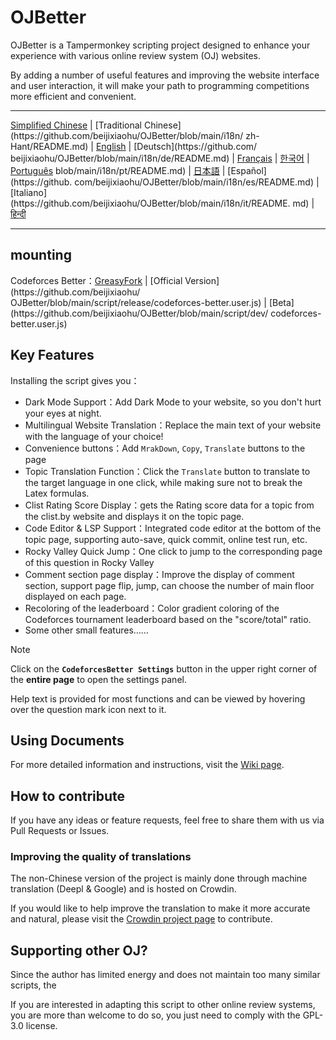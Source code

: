 # OJBetter

OJBetter is a Tampermonkey scripting project designed to enhance your experience with various online review system (OJ) websites.

By adding a number of useful features and improving the website interface and user interaction, it will make your path to programming competitions more efficient and convenient.

***

[Simplified Chinese](https://github.com/beijixiaohu/OJBetter/blob/main/README.md) | [Traditional Chinese](https\://github.com/beijixiaohu/OJBetter/blob/main/i18n/ zh-Hant/README.md) | [English](https://github.com/beijixiaohu/OJBetter/blob/main/i18n/en/README.md) | [Deutsch](https\://github.com/ beijixiaohu/OJBetter/blob/main/i18n/de/README.md) | [Français](https://github.com/beijixiaohu/OJBetter/blob/main/i18n/fr/README.md) | [한국어](https://github.com/beijixiaohu/OJBetter/blob/main/i18n/ko/README.md) | [Português](https://github.com/beijixiaohu/OJBetter/) blob/main/i18n/pt/README.md) | [日本語](https://github.com/beijixiaohu/OJBetter/blob/main/i18n/ja/README.md) | [Español](https\://github. com/beijixiaohu/OJBetter/blob/main/i18n/es/README.md) | [Italiano](https\://github.com/beijixiaohu/OJBetter/blob/main/i18n/it/README. md) | [हिन्दी](https://github.com/beijixiaohu/OJBetter/blob/main/i18n/hi/README.md)

***

## mounting

Codeforces Better：[GreasyFork](https://greasyfork.org/zh-CN/scripts/465777-codeforces-better) | [Official Version](https\://github.com/beijixiaohu/ OJBetter/blob/main/script/release/codeforces-better.user.js) | [Beta](https\://github.com/beijixiaohu/OJBetter/blob/main/script/dev/ codeforces-better.user.js)

## Key Features

Installing the script gives you：

- Dark Mode Support：Add Dark Mode to your website, so you don't hurt your eyes at night.
- Multilingual Website Translation：Replace the main text of your website with the language of your choice!
- Convenience buttons：Add `MrakDown`, `Copy`, `Translate` buttons to the page
- Topic Translation Function：Click the `Translate` button to translate to the target language in one click, while making sure not to break the Latex formulas.
- Clist Rating Score Display：gets the Rating score data for a topic from the clist.by website and displays it on the topic page.
- Code Editor & LSP Support：Integrated code editor at the bottom of the topic page, supporting auto-save, quick commit, online test run, etc.
- Rocky Valley Quick Jump：One click to jump to the corresponding page of this question in Rocky Valley
- Comment section page display：Improve the display of comment section, support page flip, jump, can choose the number of main floor displayed on each page.
- Recoloring of the leaderboard：Color gradient coloring of the Codeforces tournament leaderboard based on the "score/total" ratio.
- Some other small features……

> [!NOTE]
>
> Click on the **`CodeforcesBetter Settings`** button in the upper right corner of the **entire page** to open the settings panel.
>
> Help text is provided for most functions and can be viewed by hovering over the question mark icon next to it.

## Using Documents

For more detailed information and instructions, visit the [Wiki page](https://github.com/beijixiaohu/OJBetter/wiki).

## How to contribute

If you have any ideas or feature requests, feel free to share them with us via Pull Requests or Issues.

### Improving the quality of translations

The non-Chinese version of the project is mainly done through machine translation (Deepl & Google) and is hosted on Crowdin.

If you would like to help improve the translation to make it more accurate and natural, please visit the [Crowdin project page](https://zh.crowdin.com/project/codeforcesbetter) to contribute.

## Supporting other OJ?

Since the author has limited energy and does not maintain too many similar scripts, the

If you are interested in adapting this script to other online review systems, you are more than welcome to do so, you just need to comply with the GPL-3.0 license.
